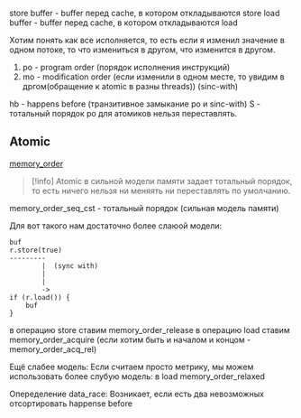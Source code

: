 store buffer - buffer перед cache, в котором откладываются store
load  buffer - buffer перед cache, в котором откладываются load

Хотим понять как все исполняется, то есть если я изменил значение в одном потоке, то что измениться в другом, что изменится в другом.
1) po - program order (порядок исполнения инструкций)
2) mo - modification order (если изменили в одном месте, то увидим в дргом(обращение к atomic в разны threads)) (sinc-with)

hb - happens before (транзитивное замыкание po и sinc-with)
S - тотальный порядок
po для атомиков нельзя переставлять.
## Atomic
[memory_order](https://en.cppreference.com/w/cpp/atomic/memory_order)
>[!info]
>Atomic в сильной модели памяти задает тотальный порядок, то есть ничего нельзя ни меняять ни переставлять по умолчанию.

memory_order_seq_cst - тотальный порядок (сильная модель памяти)

Для вот такого нам достаточно более слаюой модели:
```
buf
r.store(true)
---------
        |  (sync with)
        |
		|
		->
if (r.load()) {
	buf
}
```
в операцию store ставим memory_order_release
в операцию load ставим memory_order_acquire
(если хотим быть и началом и концом - memory_order_acq_rel)

Ещё слабее модель:
Если считаем просто метрику, мы можем использовать более слубую модель: в load memory_order_relaxed

Опеределение data_race:
Возникает, если есть два невозможных отсортировать happense before

